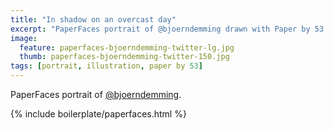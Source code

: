 ```yaml
---
title: "In shadow on an overcast day"
excerpt: "PaperFaces portrait of @bjoerndemming drawn with Paper by 53 on an iPad."
image: 
  feature: paperfaces-bjoerndemming-twitter-lg.jpg
  thumb: paperfaces-bjoerndemming-twitter-150.jpg
tags: [portrait, illustration, paper by 53]
---
```


PaperFaces portrait of [@bjoerndemming](http://twitter.com/bjoerndemming).

{% include boilerplate/paperfaces.html %}